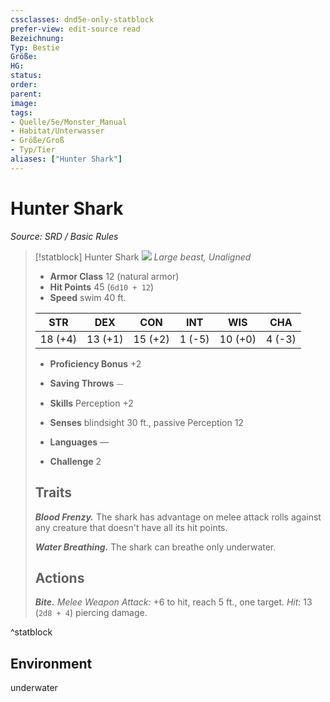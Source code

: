 ```yaml
---
cssclasses: dnd5e-only-statblock
prefer-view: edit-source read
Bezeichnung: 
Typ: Bestie
Größe: 
HG: 
status:
order:
parent:
image: 
tags:
- Quelle/5e/Monster_Manual
- Habitat/Unterwasser
- Größe/Groß
- Typ/Tier
aliases: ["Hunter Shark"]
---
```

# Hunter Shark
*Source: SRD / Basic Rules*  

> [!statblock] Hunter Shark
> ![](compendium/bestiary/beast/token/hunter-shark.png#token)
> *Large beast, Unaligned*
> 
> - **Armor Class** 12  (natural armor)
> - **Hit Points** 45 (`6d10 + 12`)
> - **Speed** swim 40 ft.
> 
> |STR|DEX|CON|INT|WIS|CHA|
> |:---:|:---:|:---:|:---:|:---:|:---:|
> |18 (+4)|13 (+1)|15 (+2)| 1 (-5)|10 (+0)| 4 (-3)|
> 
> - **Proficiency Bonus** +2
> - **Saving Throws** ⏤
> - **Skills** Perception +2
> - **Senses** blindsight 30 ft., passive Perception 12
> 
> - **Languages** —
> - **Challenge** 2
> 
> ## Traits
> 
> ***Blood Frenzy.*** The shark has advantage on melee attack rolls against any creature that doesn't have all its hit points.
> 
> ***Water Breathing.*** The shark can breathe only underwater.
> 
> ## Actions
> 
> ***Bite.*** *Melee Weapon Attack:* +6 to hit, reach 5 ft., one target. *Hit:* 13 (`2d8 + 4`) piercing damage.

^statblock

## Environment

underwater